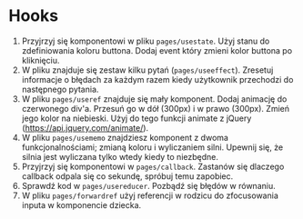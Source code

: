 # Hooks #

1. Przyjrzyj się komponentowi w pliku `pages/usestate`. Użyj stanu do zdefiniowania koloru buttona. Dodaj event który zmieni kolor buttona po kliknięciu.
2. W pliku znajduje się zestaw kilku pytań (`pages/useeffect`). Zresetuj informacje o błędach za każdym razem kiedy użytkownik przechodzi do następnego pytania.
3. W pliku `pages/useref` znajduje się mały komponent. Dodaj animację do czerwonego div'a. Przesuń go w dół (300px) i w prawo (300px). Zmień jego kolor na niebieski. Użyj do tego funkcji animate z jQuery (https://api.jquery.com/animate/).
4. W pliku `pages/usememo` znajdziesz komponent z dwoma funkcjonalnościami; zmianą koloru i wyliczaniem silni. Upewnij się, że silnia jest wyliczana tylko wtedy kiedy to niezbędne.
5. Przyjrzyj się komponentowi w `pages/callback`. Zastanów się dlaczego callback odpala się co sekundę, spróbuj temu zapobiec. 
6. Sprawdź kod w  `pages/usereducer`. Pozbądź się błędów w równaniu.
7. W pliku `pages/forwardref` użyj referencji w rodzicu do zfocusowania inputa w komponencie dziecka.

